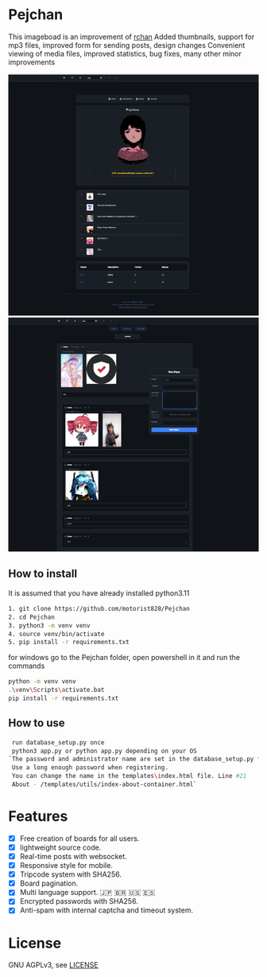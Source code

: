 # Pejchan

This imageboad is an improvement of [rchan](https://github.com/lainsec/rchan)
Added thumbnails, support for mp3 files, improved form for sending posts, design changes
Сonvenient viewing of media files, improved statistics, bug fixes, many other minor improvements

![pic0](./img/1.png)
![pic0](./img/2.png)

## How to install

It is assumed that you have already installed python3.11

```bash
1. git clone https://github.com/motorist828/Pejchan
2. cd Pejchan
3. python3 -m venv venv
4. source venv/bin/activate
5. pip install -r requirements.txt
```
for windows
go to the Pejchan folder, open powershell in it and run the commands

```bash
python -m venv venv
.\venv\Scripts\activate.bat
pip install -r requirements.txt
```

## How to use
```bash
 run database_setup.py once
 python3 app.py or python app.py depending on your OS
`The password and administrator name are set in the database_setup.py file.. 
 Use a long enough password when registering.
 You can change the name in the templates\index.html file. Line #21
 About - /templates/utils/index-about-container.html`
```
# Features
- [x] Free creation of boards for all users.
- [x] lightweight source code.
- [x] Real-time posts with websocket.
- [x] Responsive style for mobile.
- [x] Tripcode system with SHA256.
- [x] Board pagination.
- [x] Multi language support. 🇯🇵 🇧🇷 🇺🇸 🇪🇸
- [x] Encrypted passwords with SHA256.
- [x] Anti-spam with internal captcha and timeout system.

# License
GNU AGPLv3, see [LICENSE](https://github.com/lainsec/rchan/blob/master/LICENSE)

